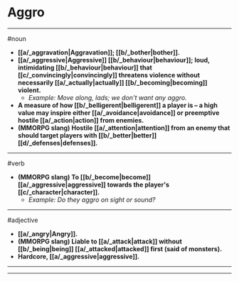 # Aggro
---
#noun
- **[[a/_aggravation|Aggravation]]; [[b/_bother|bother]].**
- **[[a/_aggressive|Aggressive]] [[b/_behaviour|behaviour]]; loud, intimidating [[b/_behaviour|behaviour]] that [[c/_convincingly|convincingly]] threatens violence without necessarily [[a/_actually|actually]] [[b/_becoming|becoming]] violent.**
	- _Example: Move along, lads; we don't want any aggro._
- **A measure of how [[b/_belligerent|belligerent]] a player is – a high value may inspire either [[a/_avoidance|avoidance]] or preemptive hostile [[a/_action|action]] from enemies.**
- **(MMORPG slang) Hostile [[a/_attention|attention]] from an enemy that should target players with [[b/_better|better]] [[d/_defenses|defenses]].**
---
#verb
- **(MMORPG slang) To [[b/_become|become]] [[a/_aggressive|aggressive]] towards the player's [[c/_character|character]].**
	- _Example: Do they aggro on sight or sound?_
---
#adjective
- **[[a/_angry|Angry]].**
- **(MMORPG slang) Liable to [[a/_attack|attack]] without [[b/_being|being]] [[a/_attacked|attacked]] first (said of monsters).**
- **Hardcore, [[a/_aggressive|aggressive]].**
---
---
